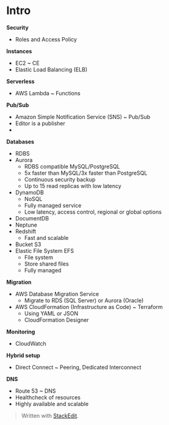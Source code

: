 
# Intro

**Security**
- Roles and Access Policy

**Instances**
- EC2 ~ CE
- Elastic Load Balancing (ELB)

**Serverless**
- AWS Lambda ~ Functions

**Pub/Sub**
- Amazon Simple Notification Service (SNS) ~ Pub/Sub
- Editor is a publisher
- 

**Databases**
- RDBS 
- Aurora
	- RDBS compatible MySQL/PostgreSQL
	- 5x faster than MySQL/3x faster than PostgreSQL
	- Continuous security backup
	- Up to 15 read replicas with low latency
- DynamoDB
	- NoSQL
	- Fully managed service
	- Low latency, access control, regional or global options
- DocumentDB
- Neptune
- Redshift 
	- Fast and scalable
- Bucket S3
- Elastic File System EFS
	- File system 
	- Store shared files
	- Fully managed

**Migration**
- AWS Database Migration Service
	- Migrate to RDS (SQL Server) or Aurora (Oracle)
- AWS CloudFormation (Infrastructure as Code) ~ Terraform
	- Using YAML or JSON
	- CloudFormation Designer

**Monitoring**
- CloudWatch

**Hybrid setup**
- Direct Connect ~ Peering, Dedicated Interconnect

**DNS**
- Route 53 ~ DNS
- Healthcheck of resources
- Highly available and scalable
> Written with [StackEdit](https://stackedit.io/).
<!--stackedit_data:
eyJoaXN0b3J5IjpbMTkxNzMxNjc2Nyw0MzM1NzE3NTAsLTM1Nz
MxNjEzMCwtNDAyMTg2MTk1XX0=
-->